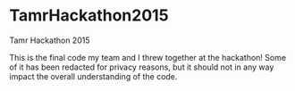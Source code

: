 # TamrHackathon2015
Tamr Hackathon 2015

This is the final code my team and I threw together at the hackathon! Some of it has been redacted for privacy reasons, but it should not in any way impact the overall understanding of the code.
